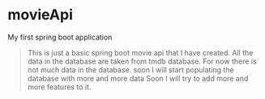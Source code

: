 # movieApi
My first spring boot application

>This is just a basic spring boot movie api that I have created. All the data in the database are taken from tmdb database.
>For now there is not much data in the database. soon I will start populating the database with more and more data
>Soon I will try to add more and more features to it.

